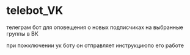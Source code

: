 # telebot_VK
телеграм бот для оповещения о новых подписчиках на выбранные группы в ВК

при пожключении ук боту он отправляет инструкциюпо его работе


